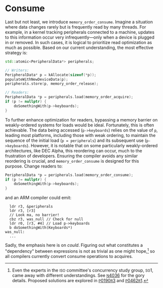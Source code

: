 # Consume

Last but not least, we introduce `memory_order_consume`.
Imagine a situation where data changes rarely but is frequently read by many threads.
For example, in a kernel tracking peripherals connected to a machine,
updates to this information occur very infrequently—only when a device is plugged in or removed.
In such cases, it is logical to prioritize read optimization as much as possible.
Based on our current understanding, the most effective strategy is:
```cpp
std::atomic<PeripheralData*> peripherals;

// Writers:
PeripheralData* p = kAllocate(sizeof(*p));
populateWithNewDeviceData(p);
peripherals.store(p, memory_order_release);
```
```cpp
// Readers:
PeripheralData *p = peripherals.load(memory_order_acquire);
if (p != nullptr) {
    doSomethingWith(p->keyboards);
}
```

To further enhance optimization for readers,
bypassing a memory barrier on weakly-ordered systems for loads would be ideal.
Fortunately, this is often achievable.
The data being accessed (`p->keyboards`) relies on the value of `p`,
leading most platforms, including those with weak ordering,
to maintain the sequence of the initial load (`p = peripherals`) and its subsequent use (`p->keyboards`).
However, it is notable that on some particularly weakly-ordered architectures, like DEC Alpha,
this reordering can occur, much to the frustration of developers.
Ensuring the compiler avoids any similar reordering is crucial, and `memory_order_consume` is designed for this purpose.
Change readers to:
```cpp
PeripheralData *p = peripherals.load(memory_order_consume);
if (p != nullptr) {
    doSomethingWith(p->keyboards);
}
```
and an ARM compiler could emit:
```armasm
  ldr r3, &peripherals
  ldr r3, [r3]
  // Look ma, no barrier!
  cbz r3, was_null // Check for null
  ldr r0, [r3, #4] // Load p->keyboards
  b doSomethingWith(Keyboards*)
was_null:
  ...
```

Sadly, the emphasis here is on *could*.
Figuring out what constitutes a "dependency" between expressions is not as trivial as one might hope,[^a]
so all compilers currently convert consume operations to acquires.

[^a]: Even the experts in
the <small>ISO</small> committee's concurrency study group, <small>SG</small>1,
came away with different understandings.
See
[<small>N</small>4036](https://www.open-std.org/jtc1/sc22/wg21/docs/papers/2014/n4036.pdf)
for the gory details.
Proposed solutions are explored in
[<small>P</small>0190<small>R</small>3](https://www.open-std.org/jtc1/sc22/wg21/docs/papers/2017/p0190r3.pdf)
and
[<small>P</small>0462<small>R</small>1](https://www.open-std.org/jtc1/sc22/wg21/docs/papers/2017/p0462r1.pdf).
